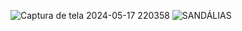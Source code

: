 ![Captura de tela 2024-05-17 220358](https://github.com/BrunaCanhonii/Informatica/assets/163791622/fdc90e5f-546c-4582-8202-9227a915dc51)
![SANDÁLIAS](https://github.com/BrunaCanhonii/Informatica/assets/163791622/79eb430e-bba1-4440-bb8e-7b06340eb506)
